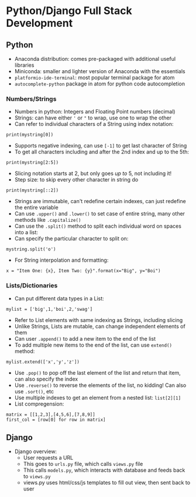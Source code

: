 # Python/Django Full Stack Development

## Python
* Anaconda distribution: comes pre-packaged with additional useful libraries
* Miniconda: smaller and lighter version of Anaconda with the essentials
* `platformio-ide-terminal`: most popular terminal package for atom
* `autocomplete-python` package in atom for python code autocompletion

### Numbers/Strings
* Numbers in python: Integers and Floating Point numbers (decimal)
* Strings: can have either `'` or `"` to wrap, use one to wrap the other
* Can refer to individual characters of a String using index notation:
```
print(mystring[0])
```
* Supports negative indexing, can use `[-1]` to get last character of String
* To get all characters including and after the 2nd index and up to the 5th:
```
print(mystring[2:5])
```
* Slicing notation starts at 2, but only goes _up to_ 5, not including it!
* Step size: to skip every other character in string do 
```
print(mystring[::2])
```
* Strings are immutable, can't redefine certain indexes, can just redefine the entire variable 
* Can use `.upper()` and `.lower()` to set case of entire string, many other methods like `.capitalize()`
* Can use the `.split()` method to split each individual word on spaces into a list:
* Can specify the particular character to split on:
```
mystring.split('o')
```
* For String interpolation and formatting:
```
x = "Item One: {x}, Item Two: {y}".format(x="Big", y="Boi")
```

### Lists/Dictionaries
* Can put different data types in a List:
```
mylist = ['big',1,'boi',2,'swag']
```
* Refer to List elements with same indexing as Strings, including slicing
* Unlike Strings, Lists are mutable, can change independent elements of them
* Can user `.append()` to add a new item to the end of the list
* To add multiple new items to the end of the list, can use `extend()` method:
```
mylist.extend(['x','y','z'])
```
* Use `.pop()` to pop off the last element of the list and return that item, can also specify the index 
* Use `.reverse()` to reverse the elements of the list, no kidding! Can also use `.sort()`, etc
* Use multiple indexes to get an element from a nested list: `list[2][1]`
* List compregension:
```
matrix = [[1,2,3],[4,5,6],[7,8,9]]
first_col = [row[0] for row in matrix]
```

## Django
* Django overview:
  * User requests a URL
  * This goes to `urls.py` file, which calls `views.py` file
  * This calls `models.py`, which interacts with database and feeds back to `views.py`
  * views.py uses html/css/js templates to fill out view, then sent back to user
